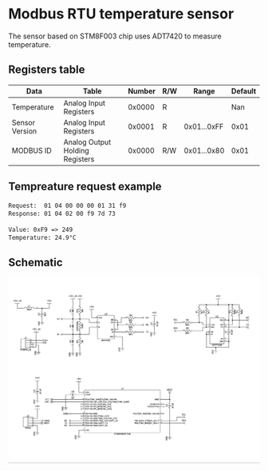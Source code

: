 # Modbus RTU temperature sensor

The sensor based on STM8F003 chip uses ADT7420 to measure temperature.

## Registers table

Data | Table | Number | R/W | Range | Default
--- | --- | --- | --- | --- | ---
Temperature | Analog Input Registers | 0x0000 | R |  | Nan
Sensor Version | Analog Input Registers | 0x0001 | R | 0x01...0xFF | 0x01
MODBUS ID | Analog Output Holding Registers | 0x0000 | R/W | 0x01...0x80 | 0x01


## Tempreature request example
```
Request:  01 04 00 00 00 01 31 f9
Response: 01 04 02 00 f9 7d 73

Value: 0xF9 => 249
Temperature: 24.9°C
```

## Schematic

<img src=./readme_src/schematic.png>
